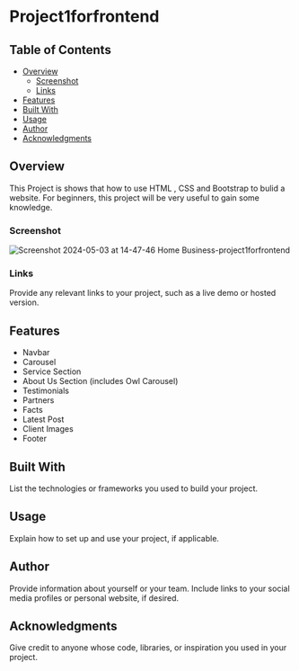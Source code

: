 # Project1forfrontend

## Table of Contents

- [Overview](#overview)
  - [Screenshot](#screenshot)
  - [Links](#links)
- [Features](#features)
- [Built With](#built-with)
- [Usage](#usage)
- [Author](#author)
- [Acknowledgments](#acknowledgments)

## Overview

This Project is shows that how to use HTML , CSS and Bootstrap to bulid a website. For beginners, this project will be very useful to gain some knowledge.

### Screenshot

![Screenshot 2024-05-03 at 14-47-46 Home Business-project1forfrontend](https://github.com/manikandaraj-T-N/Project1forfrontend/assets/93505267/7cc9cc60-5ea9-4a07-990a-bf5abf905f3c)

### Links

Provide any relevant links to your project, such as a live demo or hosted version.

## Features

- Navbar
- Carousel
- Service Section
- About Us Section (includes Owl Carousel)
- Testimonials
- Partners
- Facts
- Latest Post
- Client Images
- Footer

## Built With

List the technologies or frameworks you used to build your project.

## Usage

Explain how to set up and use your project, if applicable.

## Author

Provide information about yourself or your team. Include links to your social media profiles or personal website, if desired.

## Acknowledgments

Give credit to anyone whose code, libraries, or inspiration you used in your project.
